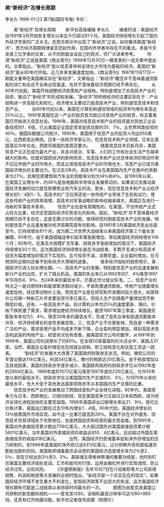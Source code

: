 ### 美“新经济”及增长周期
李长久
1998-01-23
第7版(国际专版)
专栏：

　　美“新经济”及增长周期
　　新华社高级编辑  李长久
　　编者的话：美国经济自1991年3月开始恢复增长以来迄今已超过81个月。美国经济持续增长引起了国内外经济学家的广泛关注。在西方舆论中出现了“新经济”之说。如何看待美国“新经济”，西方经济周期规律是否还起作用，在国内外学者中存在不同看法。本报今天发表三位学者的文章，从不同侧面谈谈自己的观点，供广大读者参考。
　　所谓“新经济”之说是美国《商业周刊》1996年12月30日一期发表的一组文章中提出的。文章指出，“新经济”是以信息革命和全球化大市场为基础的经济。美国的“新经济”是从80年代开始，近几年来发展速度加快。《商业周刊》1997年11月17日一期载文重申在美国确实存在“新经济”，文章指出：“新经济”概念并不意味着通货膨胀的消亡和永远不会再出现衰退，也并不意味着经济周期已经不再存在。
　　从80年代初起，美国开始调整经济政策和产业结构，特别是增加了对高技术产业的投资，推动了“新经济”的形成和发展。“新经济”同传统经济的主要区别在于：产业结构进一步高级化和软化，经济增长主要动力是高技术产业，特别是信息技术和信息产业。
　　自80年代初以来，美国在计算机和通信领域的投资年均增长率高达20％以上。1990年美国在这一产业的投资首次超过对其他产业的投资，标志着美国已开始进入信息社会。1996年，美国对信息技术和产业的投资是对其他工业设备投资的1．6倍，已占美国企业固定资本投资总额的35．7％，占世界同类投资的40％。据国际数据公司统计，1995年，美国用于信息产业的投资人均达850美元，比西欧高出两倍。日本一些经济学家认为，在信息技术和产业领域，日本比美国落后10年左右。西欧同美国的差距还要大。
　　随着信息技术日新月异，美国信息产业正在成为最大产业，并且对政治、军事、人们的工作和社会生活产生越来越大的影响。仅就对国民经济的影响而言，信息技术和产业对总体经济的带动作用不仅比传统产业的作用大，而且比其他高技术产业的作用也大，信息产业已成为美国经济增长的主要动力。在过去3年内，高技术产业在美国国内生产总值中的贡献率为27％，民用住房建筑和汽车业的贡献率分别为14％和4％。自1993年以来，在美国工业增长中，约45％是由电脑和半导体业发展带动的。如果说过去推动美国经济发展的动力是住房建筑业和汽车业的话，那末，现在信息技术和产业占经济增长的1／4到1／3。高技术的广泛应用还给一些传统产业带来了生机和动力，使这些传统产业的效率倍增。高技术对军事战略的影响也越来越大，美国正在进行一场新的军事技术革命。
　　信息产业也是有周期性的。在美国，不仅传统产业还占较大比重，经济还受国际经济形势变化的影响。因此，“新经济”并不意味着经济周期已经不复存在，这是无需讨论的问题。值得研究的倒是高技术产业的发展，特别是信息产业迅速发展对经济周期究竟有何影响。自1991年3月美国经济走出谷底至今，已持续增长81个月，成为第二次世界大战结束以来美国经济第三个最长发展期。60年代，由于美国侵越战争引起军需急剧增加，带动美国经济持续增长106个月；80年代，在美苏大规模扩充军备、财政赤字急剧增加的情况下，美国经济持续增长92个月。这次美国经济持续增长是在冷战结束、军费开支减少和高技术投资大幅度增加的情况下实现的。迄今投资不减，消费旺盛，企业盈利增加，在可预测的近期内还看不到有经济大滑坡的迹象。
　　很多经济指标的趋势预示，美国经济已进入较长增长期。一、高技术产业的发展，特别是信息产业的迅速发展和新兴产业的出现，扩大了就业机会。美国的失业率已从1992年的7．4％降至1997年10月的4．9％，为24年来的最低水平，已接近充分就业标准。二、信息产业的特点之一是对原材料和能源需求相对减少，不易刺激通货膨胀。传统产业随着增长速度加快，往往带动物价上涨。而信息产业是在研究和开发期间投入很大，如英特尔公司搞一种新芯片开发要投资10多亿美元，但投入生产后随着产量增加而不断降低价格。还有，一些高技术产品，如计算机以年均25％的速度更新、降价。价格下跌刺激了需求，需求增加使经济持续增长。截至1997年第三季度，美国通货膨胀年率仅为1．4％，降至30年来的最低水平，形成了低失业率和低通货膨胀率并存、经济持续增长的良性发展态势。三、信息产业不仅更新快，而且是一种需求广泛的产业，需求驱使产品平均成本不断下降，企业盈利明显增加。得到高技术改造和武装的传统产业，经营状况也有改善。据美国官方公布的数字，从1991年到1996年，美国公司利润增长了约80％。在全球50家最盈利的大企业中，美国占31家。当然，美国企业盈利增加也包括就业结构、职工结构变化和压低工资这一因素。
　　“新经济”的发展大大改善了美国政府财政收支状况。例如，微软公司的年营业额达114亿美元，利润34亿美元，缴付的税款近20亿美元。由于税收增加以及其他因素，美国的财政赤字逐步减少。美国联邦政府的财政赤字已从1992年度的2904亿美元、1996年度的1073亿美元降至1997年度的226亿美元，为1974年度以来的最低水平。财政赤字仅占美国国内生产总值的0．3％，为1970年以来的最低水平，也大大低于其他发达国家财政赤字占本国国内生产总值的比重。
　　信息技术和产业的发展推动了跨国经营和产业全球化进程。80年代，美国竞争力与日本、西欧相比，已相对削弱，现在美国竞争力又超过日本和西欧，成为经济全球化进程加快的主要受益国。1996年美国进出口额增长率达21．9％，按可比价格计算，美国出口额在过去10年内增长1．4倍。90年代初，美国经济增长的13％依靠国外市场实现，如今这一比重已提高到26％。美国不仅在对外服务、信息技术贸易领域处于优势地位，也是跨国投资和经营的最大受益者。到1995年，美国对外直接投资累计额达7116亿美元，大大超过国外对美国直接投资累计额5601亿美元，当年美国对外直接投资的收益达855．4亿美元，远远超过外国在美直接投资的收益318亿美元。
　　当然，美国经济仍受储蓄率低和净外债增加的压力和制约。到1996年底美国的净外债已达8313亿美元，过分依赖外资将面临通货膨胀加剧的风险。美国联邦储备委员会设想的美国经济适度增长率为2％至2．5％，现在已经达到3％至3．5％。美联储主席格林斯潘的重要功绩是，他时刻盯住美国主要经济指标变动、汇市和股市的行情，运用金融杠杆进行宏观调控，防止经济过热，出现风险。
　　《华盛顿邮报》去年10月7日在介绍微软等大公司获得销售、利润和税收等大发展的业绩时指出，“新经济是一个实实在在的现实”。如果国际经济环境不发生重大不利变化，宏观经济政策不出现大的失误，这次美国经济增长期有可能是二战结束以来持续时间最长的一次。
　　题图为由爱克发美国公司研制的新型数码相机———爱克发1280。该相机最高分辨率可达1280×960线，还具有红外拍摄功能。新华社记者庞伟良摄（附图片）
